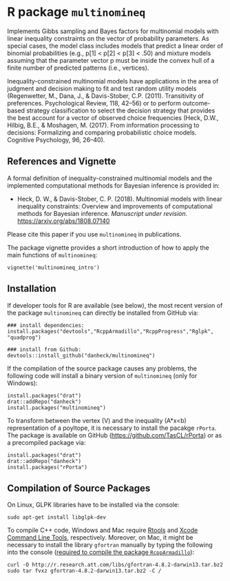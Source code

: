 <!--
[![CRAN_Status_Badge](http://www.r-pkg.org/badges/version/multinomineq)](http://cran.r-project.org/package=multinomineq)
[![Build Status](https://travis-ci.org/danheck/multinomineq.svg?branch=master)](https://travis-ci.org/danheck/multinomineq)
[![Licence](https://img.shields.io/badge/licence-GPL--2-green.svg)](https://www.gnu.org/licenses/old-licenses/gpl-2.0.html)
[![monthly downloads](http://cranlogs.r-pkg.org/badges/multinomineq)](http://cranlogs.r-pkg.org/badges/multinomineq)
[![total downloads](http://cranlogs.r-pkg.org/badges/grand-total/multinomineq)](http://cranlogs.r-pkg.org/badges/grand-total/multinomineq)
[![Research software impact](http://depsy.org/api/package/cran/multinomineq/badge.svg)](http://depsy.org/package/r/multinomineq)
-->

R package `multinomineq`
=====

Implements Gibbs sampling and Bayes factors for multinomial models with
linear inequality constraints on the vector of probability parameters. As
special cases, the model class includes models that predict a linear order 
of binomial probabilities (e.g., p[1] < p[2] < p[3] < .50) and mixture models 
assuming that the parameter vector p must be inside the convex hull of a 
finite number of predicted patterns (i.e., vertices). 

Inequality-constrained multinomial models have applications in the area of 
judgment and decision making to fit and test random utility models  
(Regenwetter, M., Dana, J., & Davis-Stober, C.P. (2011). Transitivity of 
preferences. Psychological Review, 118, 42–56) or to 
perform outcome-based strategy classification to select the decision strategy 
that provides the best account for a vector of observed choice frequencies 
(Heck, D.W., Hilbig, B.E., & Moshagen, M. (2017). From information 
processing to decisions: Formalizing and comparing probabilistic choice models. 
Cognitive Psychology, 96, 26–40).


## References and Vignette

A formal definition of inequality-constrained multinomial models and the 
implemented computational methods for Bayesian inference is provided in:

* Heck, D. W., & Davis-Stober, C. P. (2018). 
  Multinomial models with linear inequality constraints: 
  Overview and improvements of computational methods for Bayesian inference. 
  *Manuscript under revision.* https://arxiv.org/abs/1808.07140
  
Please cite this paper if you use `multinomineq` in publications.

The package vignette provides a short introduction of how to apply the main functions of `multinomineq`:
```
vignette('multinomineq_intro')
```



## Installation

If developer tools for R are available (see below), the most recent version of 
the package `multinomineq` can directly be installed from GitHub via:
```
### install dependencies:
install.packages("devtools","RcppArmadillo","RcppProgress","Rglpk", "quadprog")

### install from Github:
devtools::install_github("danheck/multinomineq")
```

If the compilation of the source package causes any problems, the following code 
will install a binary version of `multinomineq` (only for Windows):
```
install.packages("drat")
drat::addRepo("danheck")
install.packages("multinomineq")
```

To transform between the vertex (V) and the inequality (A*x<b) representation of 
a poyltope, it is necessary to install the pacakge `rPorta`. The package is available on
GitHub (https://github.com/TasCL/rPorta) or as a precompiled package via:
```
install.packages("drat")
drat::addRepo("danheck")
install.packages("rPorta")
```


## Compilation of Source Packages

On Linux, GLPK libraries have to be installed via the console:
```
sudo apt-get install libglpk-dev
```

To compile C++ code, Windows and Mac require 
[Rtools](https://cran.r-project.org/bin/windows/Rtools/) and 
[Xcode Command Line Tools](https://www.maketecheasier.com/install-command-line-tools-without-xcode/), respectively. 
Moreover, on Mac, it might be necessary to install the library `gfortran` manually by typing the following into the console 
([required to compile the package `RcppArmadillo`](http://thecoatlessprofessor.com/programming/rcpp-rcpparmadillo-and-os-x-mavericks-lgfortran-and-lquadmath-error/)):

```
curl -O http://r.research.att.com/libs/gfortran-4.8.2-darwin13.tar.bz2
sudo tar fvxz gfortran-4.8.2-darwin13.tar.bz2 -C /
```
<!--The package can be downloaded from CRAN by typing `install.packages("multinomineq")` in an active R session.-->
<!--The manual is available within R by typing `vignette('multinomineq')`.-->



